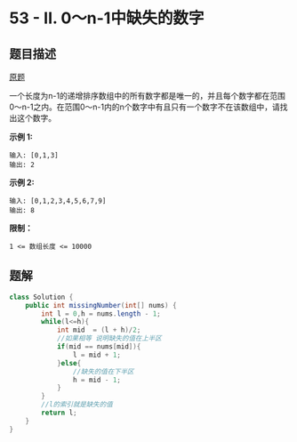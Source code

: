 # 53 - II. 0～n-1中缺失的数字

## 题目描述

[原题](https://leetcode-cn.com/problems/que-shi-de-shu-zi-lcof/)

一个长度为n-1的递增排序数组中的所有数字都是唯一的，并且每个数字都在范围0～n-1之内。在范围0～n-1内的n个数字中有且只有一个数字不在该数组中，请找出这个数字。

**示例 1:**

```
输入: [0,1,3]
输出: 2
```

**示例 2:**

```
输入: [0,1,2,3,4,5,6,7,9]
输出: 8
```

**限制：**

`1 <= 数组长度 <= 10000`

## 题解

```java
class Solution {
    public int missingNumber(int[] nums) {
        int l = 0,h = nums.length - 1;
        while(l<=h){
            int mid  = (l + h)/2;
            //如果相等 说明缺失的值在上半区
            if(mid == nums[mid]){ 
                l = mid + 1;
            }else{
                //缺失的值在下半区
                h = mid - 1;
            }
        }
      	//l的索引就是缺失的值
        return l;
    }
}
```

